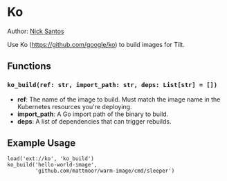 # Ko

Author: [Nick Santos](https://github.com/nicks)

Use Ko (https://github.com/google/ko) to build images for Tilt.

## Functions

### `ko_build(ref: str, import_path: str, deps: List[str] = [])`

- **ref**: The name of the image to build. Must match the image
   name in the Kubernetes resources you're deploying.
- **import_path**: A Go import path of the binary to build.
- **deps**: A list of dependencies that can trigger rebuilds.

## Example Usage

```
load('ext://ko', 'ko_build')
ko_build('hello-world-image', 
         'github.com/mattmoor/warm-image/cmd/sleeper')
```

